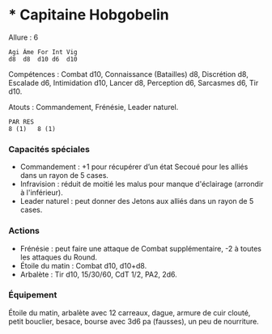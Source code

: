 # * Capitaine Hobgobelin

Allure : 6

	Agi	Âme	For	Int	Vig
	d8	d8	d10	d6	d10

Compétences : Combat d10, Connaissance (Batailles) d8, Discrétion d8, Escalade d6, Intimidation d10, Lancer d8, Perception d6, Sarcasmes d6, Tir d10.

Atouts : Commandement, Frénésie, Leader naturel.

	PAR	RES
	8 (1)	8 (1)

### Capacités spéciales
- Commandement : +1 pour récupérer d’un état Secoué pour les alliés dans un rayon de 5 cases.
- Infravision : réduit de moitié les malus pour manque d'éclairage (arrondir à l'inférieur).
- Leader naturel : peut donner des Jetons aux alliés dans un rayon de 5 cases.

### Actions
- Frénésie : peut faire une attaque de Combat supplémentaire, -2 à toutes les attaques du Round.
- Étoile du matin : Combat d10, d10+d8.
- Arbalète : Tir d10, 15/30/60, CdT 1/2, PA2, 2d6.

### Équipement
Étoile du matin, arbalète avec 12 carreaux, dague, armure de cuir clouté, petit bouclier, besace, bourse avec 3d6 pa (fausses), un peu de nourriture.
